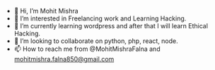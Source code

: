 - 👋 Hi, I’m Mohit Mishra
- 👀 I’m interested in Freelancing work and Learning Hacking.
- 🌱 I’m currently learning wordpress and after that I will learn Ethical Hacking.
- 💞️ I’m looking to collaborate on python, php, react, node.
- 📫 How to reach me from @MohitMishraFalna and mohitmishra.falna850@gmail.com

